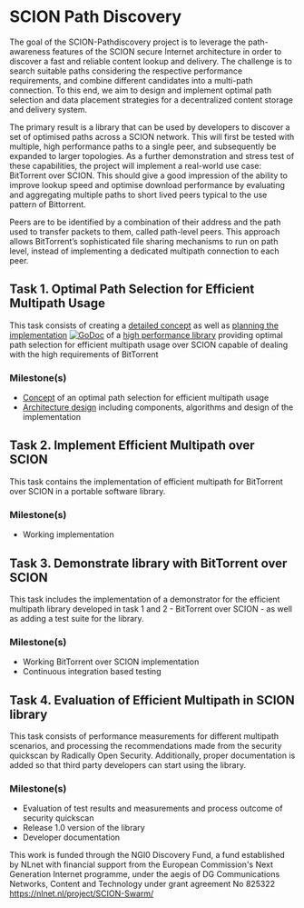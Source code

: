 # SCION Path Discovery

The goal of the SCION-Pathdiscovery project is to leverage the path-awareness features of the SCION secure Internet architecture in order to discover a fast and reliable content lookup and delivery. The challenge is to search suitable paths considering the respective performance requirements, and combine different candidates into a multi-path connection. To this end, we aim to design and implement optimal path selection and data placement strategies for a decentralized content storage and delivery system.

The primary result is a library that can be used by developers to discover a set of optimised paths across a SCION network. This will first be tested with multiple, high performance paths to a single peer, and subsequently be expanded to larger topologies. As a further demonstration and stress test of these capabilities, the project will implement a real-world use case: BitTorrent over SCION. This should give a good impression of the ability to improve lookup speed and optimise download performance by evaluating and aggregating multiple paths to short lived peers typical to the use pattern of Bittorrent.

Peers are to be identified by a combination of their address and the path used to transfer packets to them, called path-level peers. This approach allows BitTorrent’s sophisticated file sharing mechanisms to run on path level, instead of implementing a dedicated multipath connection to each peer.

## Task 1. Optimal Path Selection for Efficient Multipath Usage
This task consists of creating a [detailed concept](path-selection/path-selection.org) as well as [planning the implementation](https://godocs.io/github.com/netsys-lab/scion-multipath-lib) [![GoDoc](https://godoc.org/github.com/netsys-lab/scion-multipath-lib?status.svg)](https://godocs.io/github.com/netsys-lab/scion-multipath-lib) of a [high performance library](https://github.com/netsys-lab/multipath-lib) providing optimal path selection for efficient multipath usage over SCION capable of dealing with the high requirements of BitTorrent

### Milestone(s)
-	[Concept](path-selection/path-selection.org) of an optimal path selection for efficient multipath usage
-	[Architecture design](https://godocs.io/github.com/netsys-lab/scion-multipath-lib) including components, algorithms and design of the implementation

## Task 2. Implement Efficient Multipath over SCION
This task contains the implementation of efficient multipath for BitTorrent over SCION in a portable software library.

### Milestone(s)
-	Working implementation

## Task 3. Demonstrate library with BitTorrent over SCION
This task includes the implementation of a demonstrator for the efficient multipath library developed in task 1 and 2 - BitTorrent over SCION - as well as adding a test suite for the library.

### Milestone(s)
-	Working BitTorrent over SCION implementation
-	Continuous integration based testing

## Task 4. Evaluation of Efficient Multipath in SCION library
This task consists of performance measurements for different multipath scenarios, and processing the recommendations made from the security quickscan by Radically Open Security. Additionally, proper documentation is added so that third party developers can start using the library.

### Milestone(s)
-	Evaluation of test results and measurements and process outcome of security quickscan
-	Release 1.0 version of the library
-	Developer documentation

This work is funded through the NGI0 Discovery Fund, a fund established by NLnet with financial support from the European Commission's Next Generation Internet programme, under the aegis of DG Communications Networks, Content and Technology under grant agreement No 825322 https://nlnet.nl/project/SCION-Swarm/
